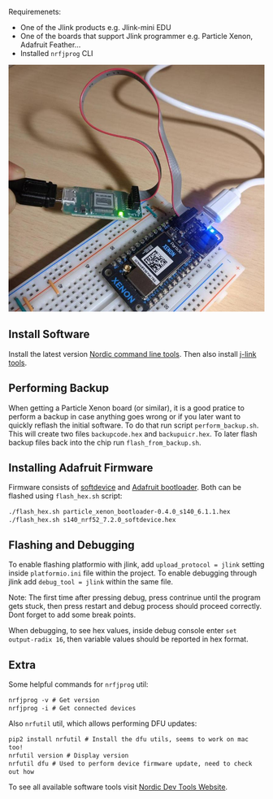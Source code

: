 Requiremenets:

-   One of the Jlink products e.g. Jlink-mini EDU
-   One of the boards that support Jlink programmer e.g. Particle Xenon, Adafruit Feather...
-   Installed `nrfjprog` CLI

<p align="center">
  <img src="connections.jpg">
</p>

## Install Software

Install the latest version [Nordic command line tools](https://www.nordicsemi.com/Products/Development-tools/nrf-command-line-tools/download). Then also install [j-link tools](https://www.segger.com/downloads/jlink/).

## Performing Backup

When getting a Particle Xenon board (or similar), it is a good pratice to perform a backup in case anything goes wrong or if you later want to quickly reflash the initial software. To do that run script `perform_backup.sh`. This will create two files `backupcode.hex` and `backupuicr.hex`. To later flash backup files back into the chip run `flash_from_backup.sh`.

## Installing Adafruit Firmware

Firmware consists of [softdevice](https://github.com/nordicsemiconductor/nrf5-sdk-for-mesh/tree/master/bin/softdevice) and [Adafruit bootloader](https://github.com/adafruit/Adafruit_nRF52_Bootloader/releases). Both can be flashed using `flash_hex.sh` script:

    ./flash_hex.sh particle_xenon_bootloader-0.4.0_s140_6.1.1.hex
    ./flash_hex.sh s140_nrf52_7.2.0_softdevice.hex

## Flashing and Debugging

To enable flashing platformio with jlink, add `upload_protocol = jlink` setting inside `platformio.ini` file within the project. To enable debugging through jlink add `debug_tool = jlink` within the same file.

Note: The first time after pressing debug, press contrinue until the program gets stuck, then press restart and debug process should proceed correctly. Dont forget to add some break points.

When debugging, to see hex values, inside debug console enter `set output-radix 16`, then variable values should be reported in hex format.

## Extra

Some helpful commands for `nrfjprog` util:

    nrfjprog -v # Get version
    nrfjprog -i # Get connected devices

Also `nrfutil` util, which allows performing DFU updates:

    pip2 install nrfutil # Install the dfu utils, seems to work on mac too!
    nrfutil version # Display version
    nrfutil dfu # Used to perform device firmware update, need to check out how

To see all available software tools visit [Nordic Dev Tools Website](https://www.nordicsemi.com/Software-and-tools/Development-Tools/).
